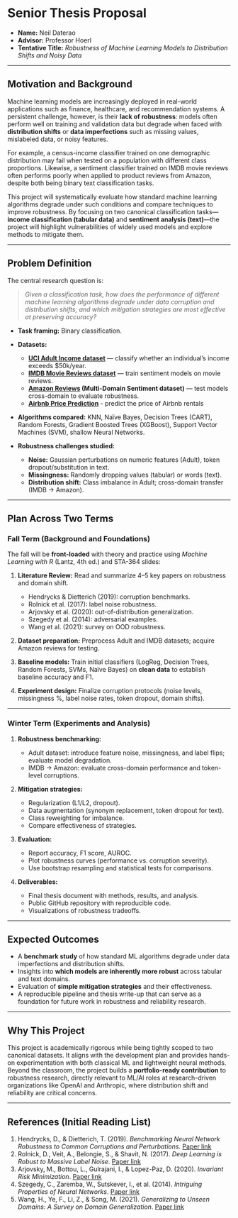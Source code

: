 # Senior Thesis Proposal

- **Name:** Neil Daterao
- **Advisor:** Professor Hoerl
- **Tentative Title:** *Robustness of Machine Learning Models to Distribution Shifts and Noisy Data*

---

## Motivation and Background

Machine learning models are increasingly deployed in real-world applications such as finance, healthcare, and recommendation systems. A persistent challenge, however, is their **lack of robustness**: models often perform well on training and validation data but degrade when faced with **distribution shifts** or **data imperfections** such as missing values, mislabeled data, or noisy features.

For example, a census-income classifier trained on one demographic distribution may fail when tested on a population with different class proportions. Likewise, a sentiment classifier trained on IMDB movie reviews often performs poorly when applied to product reviews from Amazon, despite both being binary text classification tasks.

This project will systematically evaluate how standard machine learning algorithms degrade under such conditions and compare techniques to improve robustness. By focusing on two canonical classification tasks—**income classification (tabular data)** and **sentiment analysis (text)**—the project will highlight vulnerabilities of widely used models and explore methods to mitigate them.

---

## Problem Definition

The central research question is:

> *Given a classification task, how does the performance of different machine learning algorithms degrade under data corruption and distribution shifts, and which mitigation strategies are most effective at preserving accuracy?*

* **Task framing:** Binary classification.
* **Datasets:**

  * **[UCI Adult Income dataset](https://archive.ics.uci.edu/dataset/2/adult)**  — classify whether an individual’s income exceeds \$50k/year.
  * **[IMDB Movie Reviews dataset](https://ai.stanford.edu/~amaas/data/sentiment/)** — train sentiment models on movie reviews.
  * **[Amazon Reviews](https://www.cs.jhu.edu/~mdredze/datasets/sentiment/) (Multi-Domain Sentiment dataset)** — test models cross-domain to evaluate robustness.
  * **[Airbnb Price Prediction](https://www.kaggle.com/competitions/airbnb-price-prediction/data)** - predict the price of Airbnb rentals
* **Algorithms compared:** KNN, Naïve Bayes, Decision Trees (CART), Random Forests, Gradient Boosted Trees (XGBoost), Support Vector Machines (SVM), shallow Neural Networks.
* **Robustness challenges studied:**

  * **Noise:** Gaussian perturbations on numeric features (Adult), token dropout/substitution in text.
  * **Missingness:** Randomly dropping values (tabular) or words (text).
  * **Distribution shift:** Class imbalance in Adult; cross-domain transfer (IMDB → Amazon).

---

## Plan Across Two Terms

### **Fall Term (Background and Foundations)**

The fall will be **front-loaded** with theory and practice using *Machine Learning with R* (Lantz, 4th ed.) and STA-364 slides:

1. **Literature Review:** Read and summarize 4–5 key papers on robustness and domain shift.

   * Hendrycks & Dietterich (2019): corruption benchmarks.
   * Rolnick et al. (2017): label noise robustness.
   * Arjovsky et al. (2020): out-of-distribution generalization.
   * Szegedy et al. (2014): adversarial examples.
   * Wang et al. (2021): survey on OOD robustness.

2. **Dataset preparation:** Preprocess Adult and IMDB datasets; acquire Amazon reviews for testing.

3. **Baseline models:** Train initial classifiers (LogReg, Decision Trees, Random Forests, SVMs, Naïve Bayes) on **clean data** to establish baseline accuracy and F1.

4. **Experiment design:** Finalize corruption protocols (noise levels, missingness %, label noise rates, token dropout, domain shifts).

---

### **Winter Term (Experiments and Analysis)**

1. **Robustness benchmarking:**

   * Adult dataset: introduce feature noise, missingness, and label flips; evaluate model degradation.
   * IMDB → Amazon: evaluate cross-domain performance and token-level corruptions.

2. **Mitigation strategies:**

   * Regularization (L1/L2, dropout).
   * Data augmentation (synonym replacement, token dropout for text).
   * Class reweighting for imbalance.
   * Compare effectiveness of strategies.

3. **Evaluation:**

   * Report accuracy, F1 score, AUROC.
   * Plot robustness curves (performance vs. corruption severity).
   * Use bootstrap resampling and statistical tests for comparisons.

4. **Deliverables:**

   * Final thesis document with methods, results, and analysis.
   * Public GitHub repository with reproducible code.
   * Visualizations of robustness tradeoffs.

---

## Expected Outcomes

* A **benchmark study** of how standard ML algorithms degrade under data imperfections and distribution shifts.
* Insights into **which models are inherently more robust** across tabular and text domains.
* Evaluation of **simple mitigation strategies** and their effectiveness.
* A reproducible pipeline and thesis write-up that can serve as a foundation for future work in robustness and reliability research.

---

## Why This Project

This project is academically rigorous while being tightly scoped to two canonical datasets. It aligns with the development plan and provides hands-on experimentation with both classical ML and lightweight neural methods. Beyond the classroom, the project builds a **portfolio-ready contribution** to robustness research, directly relevant to ML/AI roles at research-driven organizations like OpenAI and Anthropic, where distribution shift and reliability are critical concerns.

---

## References (Initial Reading List)

1. Hendrycks, D., & Dietterich, T. (2019). *Benchmarking Neural Network Robustness to Common Corruptions and Perturbations*. [Paper link](https://arxiv.org/abs/1903.12261)
2. Rolnick, D., Veit, A., Belongie, S., & Shavit, N. (2017). *Deep Learning is Robust to Massive Label Noise*. [Paper link](https://arxiv.org/abs/1705.10694)
3. Arjovsky, M., Bottou, L., Gulrajani, I., & Lopez-Paz, D. (2020). *Invariant Risk Minimization*. [Paper link](https://arxiv.org/abs/1907.02893)
4. Szegedy, C., Zaremba, W., Sutskever, I., et al. (2014). *Intriguing Properties of Neural Networks*. [Paper link](https://arxiv.org/abs/1312.6199)
5. Wang, H., Ye, F., Li, Z., & Song, M. (2021). *Generalizing to Unseen Domains: A Survey on Domain Generalization*. [Paper link](https://arxiv.org/abs/2103.03097)

